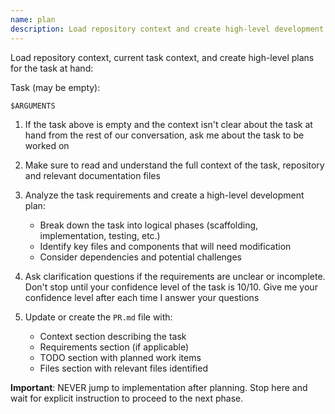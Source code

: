 ```yaml
---
name: plan
description: Load repository context and create high-level development plans
---
```


Load repository context, current task context, and create high-level plans for the task at hand:

Task (may be empty):

```markdown
$ARGUMENTS
```

1. If the task above is empty and the context isn't clear about the task at hand from the rest of
   our conversation, ask me about the task to be worked on

2. Make sure to read and understand the full context of the task, repository and relevant
   documentation files

3. Analyze the task requirements and create a high-level development plan:
   * Break down the task into logical phases (scaffolding, implementation, testing, etc.)
   * Identify key files and components that will need modification
   * Consider dependencies and potential challenges

4. Ask clarification questions if the requirements are unclear or incomplete. Don't stop until your
   confidence level of the task is 10/10. Give me your confidence level after each time I answer
   your questions

5. Update or create the `PR.md` file with:
   * Context section describing the task
   * Requirements section (if applicable)
   * TODO section with planned work items
   * Files section with relevant files identified

**Important**: NEVER jump to implementation after planning. Stop here and wait for explicit instruction to proceed to the next phase.
